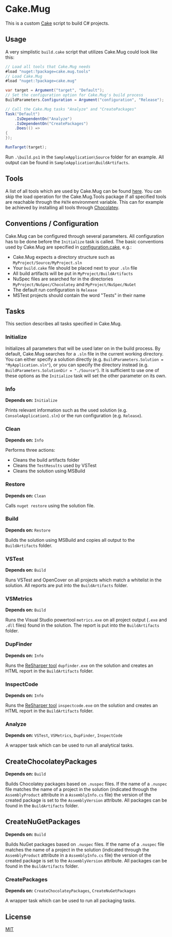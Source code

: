 # Cake.Mug

This is a custom [Cake](http://cakebuild.net/) script to build C# projects.

## Usage

A very simplistic `build.cake` script that utilizes Cake.Mug could look like this:

```csharp
// Load all tools that Cake.Mug needs
#load "nuget:?package=cake.mug.tools"
// Load Cake.Mug
#load "nuget:?package=cake.mug"

var target = Argument("target", "Default");
// Set the configuration option for Cake.Mug's build process
BuildParameters.Configuration = Argument("configuration", "Release");

// Call the Cake.Mug tasks "Analyze" and "CreatePackages"
Task("Default")
    .IsDependentOn("Analyze")
    .IsDependentOn("CreatePackages")
    .Does(() =>
{
});

RunTarget(target);

```

Run `.\build.ps1` in the `SampleApplication\Source` folder for an example. All output can be found in `SampleApplication\BuildArtifacts`.

## Tools

A list of all tools which are used by Cake.Mug can be found [here](Cake.Mug.Tools/Content/tools.cake). You can skip the load operation for the Cake.Mug.Tools package if all specified tools are reachable through the `PATH` environment variable. This can for example be achieved by installing all tools through [Chocolatey](http://chocolatey.org/).

## Conventions / Configuration

Cake.Mug can be configured through several parameters. All configuration has to be done before the `Initialize` task is called. The basic conventions used by Cake.Mug are specified in [configuration.cake](Cake.Mug/Content/configuration.cake), e.g.:

- Cake.Mug expects a directory structure such as `MyProject/Source/MyProject.sln`
- Your `build.cake` file should be placed next to your `.sln` file
- All build artifacts will be put in `MyProject/BuildArtifacts`
- NuSpec files are searched for in the directories `MyProject/NuSpec/Chocolatey` and `MyProject/NuSpec/NuGet`
- The default run configuration is `Release`
- MSTest projects should contain the word "Tests" in their name

## Tasks

This section describes all tasks specified in Cake.Mug.

### Initialize

Initializes all parameters that will be used later on in the build process. By default, Cake.Mug searches for a `.sln` file in the current working directory. You can either specify a solution directly (e.g. `BuildParameters.Solution = "MyApplication.sln"`), or you can specify the directory instead (e.g. `BuildParameters.SolutionDir = "./Source"`). It is sufficient to use one of these options as the `Initialize` task will set the other parameter on its own.

### Info

**Depends on:** `Initialize`

Prints relevant information such as the used solution (e.g. `ConsoleApplication1.sln`) or the run configuration (e.g. `Release`).

### Clean

**Depends on:** `Info`

Performs three actions:

- Cleans the build artifacts folder
- Cleans the `TestResults` used by VSTest
- Cleans the solution using MSBuild

### Restore

**Depends on:** `Clean`

Calls `nuget restore` using the solution file.

### Build

**Depends on:** `Restore`

Builds the solution using MSBuild and copies all output to the `BuildArtifacts` folder.

### VSTest

**Depends on:** `Build`

Runs VSTest and OpenCover on all projects which match a whitelist in the solution. All reports are put into the `BuildArtifacts` folder.

### VSMetrics

**Depends on:** `Build`

Runs the Visual Studio powertool `metrics.exe` on all project output (`.exe` and `.dll` files) found in the solution. The report is put into the `BuildArtifacts` folder.

### DupFinder

**Depends on:** `Info`

Runs the [ReSharper tool](https://www.jetbrains.com/resharper/features/command-line.html) `dupfinder.exe` on the solution and creates an HTML report in the `BuildArtifacts` folder.

### InspectCode

**Depends on:** `Info`

Runs the [ReSharper tool](https://www.jetbrains.com/resharper/features/command-line.html) `inspectcode.exe` on the solution and creates an HTML report in the `BuildArtifacts` folder.

### Analyze

**Depends on:** `VSTest`, `VSMetrics`, `DupFinder`, `InspectCode`

A wrapper task which can be used to run all analytical tasks.

## CreateChocolateyPackages

**Depends on:** `Build`

Builds Chocolatey packages based on `.nuspec` files. If the name of a `.nuspec` file matches the name of a project in the solution (indicated through the `AssemblyProduct` attribute in a `AssemblyInfo.cs` file) the version of the created package is set to the `AssemblyVersion` attribute. All packages can be found in the `BuildArtifacts` folder.

## CreateNuGetPackages

**Depends on:** `Build`

Builds NuGet packages based on `.nuspec` files. If the name of a `.nuspec` file matches the name of a project in the solution (indicated through the `AssemblyProduct` attribute in a `AssemblyInfo.cs` file) the version of the created package is set to the `AssemblyVersion` attribute. All packages can be found in the `BuildArtifacts` folder.
### CreatePackages

**Depends on:** `CreateChocolateyPackages`, `CreateNuGetPackages`

A wrapper task which can be used to run all packaging tasks.

## License

[MIT](http://opensource.org/licenses/MIT)
